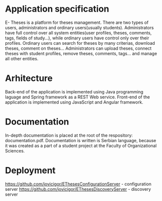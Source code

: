 # Application specification
E- Theses is a platform for theses management.
There are two types of users, administrators and ordinary users(usually students).
Administrators have full control over all system entities(user profiles, theses, comments, tags, fields of study...),
while ordinary users have control only over their profiles.
Ordinary users can search for theses by many criterias, download theses, comment on theses...
Administrators can upload theses, connect theses with student profiles, remove theses, comments, tags... and manage all other entities.

# Arhitecture
Back-end of the application is implemented using Java programming laguage and Spring framework as a REST Web service.
Front-end of the application is implemented using JavaScript and Angular framework. 

# Documentation
In-depth documentation is placed at the root of the respository: documentation.pdf. Documentation is written is Serbian language, because
it was created as a part of a student project at the Faculty of Organizational Sciences.

# Deployment
https://github.com/jovicigor/EThesesConfigurationServer - configuration server
https://github.com/jovicigor/EThesesDiscoveryServer - discovery server
